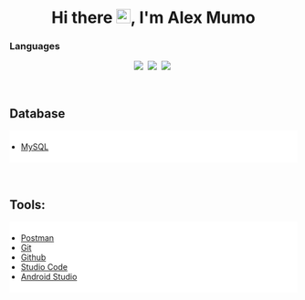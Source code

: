 <h1 align="center">Hi there <img src="https://media.giphy.com/media/hvRJCLFzcasrR4ia7z/giphy.gif" width="25px">, I'm Alex Mumo</h1>

  

 ### Languages

 <p align="center">
<img  src="https://img.shields.io/badge/Kotlin-8382E3?style=for-the-badge&logo=kotlin&logoColor=white">&nbsp;
<img  src="https://img.shields.io/badge/Go-29BEB0?style=for-the-badge&logo=go&logoColor=white">&nbsp;
<img  src="https://img.shields.io/badge/Java-E56F08?style=for-the-badge&logo=java&logoColor=white">&nbsp;
</p>

<br>

## Database
<ul align="left"  style="background-color:white; padding:20px;"> 
     <li> <a style="padding-right:8px;" href="https://www.mysql.com/" target="_blank">  MySQL</a></li>
</ul>

<br>

## Tools:

<ul align="left"  style="background-color:white; padding:20px;"> 
      <li><a href="https://postman.com" target="_blank">Postman</a>   </li>
      <li><a href="https://git-scm.com/" target="_blank"> Git </a> </li>
      <li><a href="https://github.com/" target="_blank">Github </a> </li>
      <li><a href="https://code.visualstudio.com/" target="_blank">Studio Code </a> </li>
      <li><a href="https://androidstudio.com/" target="_blank">Android Studio </a> </li>
</ul>
<br>

<!--
<p align="center"> 
    <img src="https://github-readme-stats.vercel.app/api/top-langs/?username=alexymumo&hide=html&langs_count=8&layout=compact&theme=dark" alt="Alex Mumo" height="165" />
 </p>-->
 
